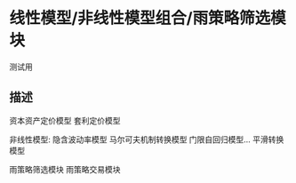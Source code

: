 # 线性模型/非线性模型组合/雨策略筛选模块

测试用

## 描述

资本资产定价模型
套利定价模型

非线性模型:
隐含波动率模型
马尔可夫机制转换模型
门限自回归模型…
平滑转换模型

雨策略筛选模块
雨策略交易模块

